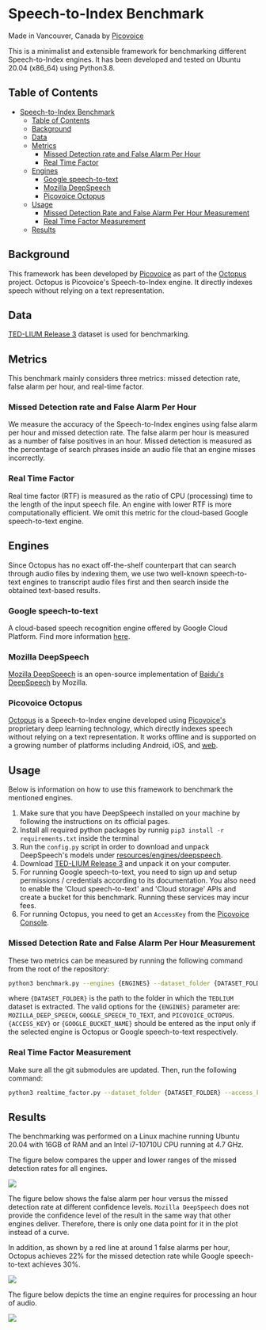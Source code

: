 # Speech-to-Index Benchmark

Made in Vancouver, Canada by [Picovoice](https://picovoice.ai)

This is a minimalist and extensible framework for benchmarking different Speech-to-Index engines. It has been developed
and tested on Ubuntu 20.04 (x86_64) using Python3.8.

## Table of Contents

- [Speech-to-Index Benchmark](#speech-to-index-benchmark)
  - [Table of Contents](#table-of-contents)
  - [Background](#background)
  - [Data](#data)
  - [Metrics](#metrics)
    - [Missed Detection rate and False Alarm Per Hour](#missed-detection-rate-and-false-alarm-per-hour)
    - [Real Time Factor](#real-time-factor)
  - [Engines](#engines)
    - [Google speech-to-text](#google-speech-to-text)
    - [Mozilla DeepSpeech](#mozilla-deepspeech)
    - [Picovoice Octopus](#picovoice-octopus)
  - [Usage](#usage)
    - [Missed Detection Rate and False Alarm Per Hour Measurement](#missed-detection-rate-and-false-alarm-per-hour-measurement)
    - [Real Time Factor Measurement](#real-time-factor-measurement)
  - [Results](#results)

## Background

This framework has been developed by [Picovoice](http://picovoice.ai/) as part of the
[Octopus](https://github.com/Picovoice/octopus) project. Octopus is Picovoice's Speech-to-Index engine. It directly
indexes speech without relying on a text representation.

## Data

[TED-LIUM Release 3](https://openslr.org/51/) dataset is used for benchmarking.

## Metrics

This benchmark mainly considers three metrics: missed detection rate, false alarm per hour, and real-time factor.

### Missed Detection rate and False Alarm Per Hour

We measure the accuracy of the Speech-to-Index engines using false alarm per hour and missed detection rate. The false
alarm per hour is measured as a number of false positives in an hour. Missed detection is measured as the percentage of search phrases inside an audio file that an engine misses incorrectly.

### Real Time Factor

Real time factor (RTF) is measured as the ratio of CPU (processing) time to the length of the input speech file. An engine with lower RTF is more computationally efficient. We omit this metric for the cloud-based
Google speech-to-text engine.

## Engines

Since Octopus has no exact off-the-shelf counterpart that can search through audio files by indexing them, we use two well-known speech-to-text engines to transcript audio files first and then search inside the obtained text-based results.

### Google speech-to-text

A cloud-based speech recognition engine offered by Google Cloud Platform. Find more information
[here](https://cloud.google.com/speech-to-text/).

### Mozilla DeepSpeech

[Mozilla DeepSpeech](https://github.com/mozilla/DeepSpeech) is an open-source implementation of
[Baidu's DeepSpeech](https://arxiv.org/abs/1412.5567) by Mozilla.

### Picovoice Octopus

[Octopus](https://github.com/Picovoice/cheetah) is a Speech-to-Index engine developed using
[Picovoice's](http://picovoice.ai/) proprietary deep learning technology, which directly indexes speech without relying
on a text representation. It works offline and is supported on a growing number of platforms including Android, iOS,
and [web](https://picovoice.ai/demos/audio-search/).

## Usage

Below is information on how to use this framework to benchmark the mentioned engines.

1. Make sure that you have DeepSpeech installed on your machine by following the instructions on its official pages.
2. Install all required python packages by runnig `pip3 install -r requirements.txt` inside the terminal
3. Run the `config.py` script in order to download and unpack DeepSpeech's models
   under [resources/engines/deepspeech](/resources/engines/deepspeech).
4. Download [TED-LIUM Release 3](https://openslr.org/51/) and unpack it on your computer.
5. For running Google speech-to-text, you need to sign up and setup permissions /
   credentials according to its documentation. You also need to enable the 'Cloud speech-to-text' and 'Cloud storage' APIs
   and create a bucket for this benchmark. Running these services may incur fees.
6. For running Octopus, you need to get an `AccessKey` from the [Picovoice Console](https://picovoice.ai/console/).

### Missed Detection Rate and False Alarm Per Hour Measurement

These two metrics can be measured by running the following command from the root of the repository:

```bash
python3 benchmark.py --engines {ENGINES} --dataset_folder {DATASET_FOLDER} --access_key {ACCESS_KEY} --google_bucket_name {GOOGLE_BUCKET_NAME}
```

where `{DATASET_FOLDER}` is the path to the folder in which the `TEDLIUM`
dataset is extracted. The valid options for the `{ENGINES}`
parameter are: `MOZILLA_DEEP_SPEECH`, `GOOGLE_SPEECH_TO_TEXT`, and `PICOVOICE_OCTOPUS`. `{ACCESS_KEY}` or `{GOOGLE_BUCKET_NAME}` should be entered as the input only if the selected engine is Octopus or Google speech-to-text respectively.

### Real Time Factor Measurement

Make sure all the git submodules are updated. Then, run the following command:

```bash
python3 realtime_factor.py --dataset_folder {DATASET_FOLDER} --access_key {ACCESS_KEY}
```

## Results

The benchmarking was performed on a Linux machine running Ubuntu 20.04 with 16GB of RAM and an Intel i7-10710U CPU running at 4.7 GHz.

The figure below compares the upper and lower ranges of the missed detection rates for all engines.

![](resources/figs/missed_detection_comparison.png)

The figure below shows the false alarm per hour versus the missed detection rate at different confidence levels. `Mozilla DeepSpeech` does not provide the confidence level of the result in the same way that other engines deliver. Therefore, there is only one data point for it in the plot instead of a curve.

In addition, as shown by a red line at around 1 false alarms per hour, Octopus achieves 22% for the missed detection rate while Google speech-to-text achieves 30%.

![](resources/figs/false_alarm_vs_missed_detection.png)

The figure below depicts the time an engine requires for processing an hour of audio.

![](resources/figs/realtime_factor_comparison.png)


